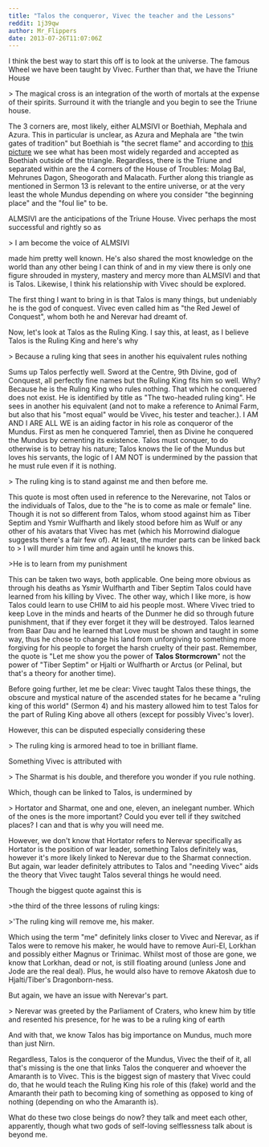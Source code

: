 ```yaml
---
title: "Talos the conqueror, Vivec the teacher and the Lessons"
reddit: 1j39qw
author: Mr_Flippers
date: 2013-07-26T11:07:06Z
---
```


I think the best way to start this off is to look at the universe. The famous Wheel we have been taught by Vivec. Further than that, we have the Triune House

&gt; The magical cross is an integration of the worth of mortals at the expense of their spirits. Surround it with the triangle and you begin to see the Triune house.

The 3 corners are, most likely, either ALMSIVI or Boethiah, Mephala and Azura. This in particular is unclear, as Azura and Mephala are "the twin gates of tradition" but Boethiah is "the secret flame" and according to [this picture](http://i964.photobucket.com/albums/ae129/Lastande_Took/screenshots/memospore_sketch_v2_zps17d27ae6.jpg) we see what has been most widely regarded and accepted as Boethiah outside of the triangle. Regardless, there is the Triune and separated within are the 4 corners of the House of Troubles: Molag Bal, Mehrunes Dagon, Sheogorath and Malacath. Further along this triangle as mentioned in Sermon 13 is relevant to the entire universe, or at the very least the whole Mundus depending on where you consider "the beginning place" and the "foul lie" to be.

ALMSIVI are the anticipations of the Triune House. Vivec perhaps the most successful and rightly so as

&gt; I am become the voice of ALMSIVI

made him pretty well known. He's also shared the most knowledge on the world than any other being I can think of and in my view there is only one figure shrouded in mystery, mastery and mercy more than ALMSIVI and that is Talos. Likewise, I think his relationship with Vivec should be explored.

The first thing I want to bring in is that Talos is many things, but undeniably he is the god of conquest. Vivec even called him as "the Red Jewel of Conquest", whom both he and Nerevar had dreamt of.

Now, let's look at Talos as the Ruling King. I say this, at least, as I believe Talos is the Ruling King and here's why

&gt; Because a ruling king that sees in another his equivalent rules nothing

Sums up Talos perfectly well. Sword at the Centre, 9th Divine, god of Conquest, all perfectly fine names but the Ruling King fits him so well. Why? Because he is the Ruling King who rules nothing. That which he conquered does not exist. He is identified by title as "The two-headed ruling king". He sees in another his equivalent (and not to make a reference to Animal Farm, but also that his "most equal" would be Vivec, his tester and teacher.). I AM AND I ARE ALL WE is an aiding factor in his role as conqueror of the Mundus. First as men he conquered Tamriel, then as Divine he conquered the Mundus by cementing its existence. Talos must conquer, to do otherwise is to betray his nature; Talos knows the lie of the Mundus but loves his servants, the logic of I AM NOT is undermined by the passion that he must rule even if it is nothing.

&gt; The ruling king is to stand against me and then before me.

This quote is most often used in reference to the Nerevarine, not Talos or the individuals of Talos, due to the "he is to come as male or female" line. Though it is not so different from Talos, whom stood against him as Tiber Septim and Ysmir Wulfharth and likely stood before him as Wulf or any other of his avatars that Vivec has met (which his Morrowind dialogue suggests there's a fair few of). At least, the murder parts can be linked back to
&gt; I will murder him time and again until he knows this.


&gt;He is to learn from my punishment

This can be taken two ways, both applicable. One being more obvious as through his deaths as Ysmir Wulfharth and Tiber Septim Talos could have learned from his killing by Vivec. The other way, which I like more, is how Talos could learn to use CHIM to aid his people most. Where Vivec tried to keep Love in the minds and hearts of the Dunmer he did so through future punishment, that if they ever forget it they will be destroyed. Talos learned from Baar Dau and he learned that Love must be shown and taught in some way, thus he chose to change his land from unforgiving to something more forgiving for his people to forget the harsh cruelty of their past. Remember, the quote is "Let me show you the power of **Talos Stormcrown**" not the power of "Tiber Septim" or Hjalti or Wulfharth or Arctus (or Pelinal, but that's a theory for another time).

Before going further, let me be clear: Vivec taught Talos these things, the obscure and mystical nature of the ascended states for he became a "ruling king of this world" (Sermon 4) and his mastery allowed him to test Talos for the part of Ruling King above all others (except for possibly Vivec's lover).

However, this can be disputed especially considering these

&gt; The ruling king is armored head to toe in brilliant flame.

Something Vivec is attributed with

&gt;  The Sharmat is his double, and therefore you wonder if you rule nothing.

Which, though can be linked to Talos, is undermined by

&gt; Hortator and Sharmat, one and one, eleven, an inelegant number. Which of the ones is the more important? Could you ever tell if they switched places? I can and that is why you will need me.

However, we don't know that Hortator refers to Nerevar specifically as Hortator is the position of war leader, something Talos definitely was, however it's more likely linked to Nerevar due to the Sharmat connection. But again, war leader definitely attributes to Talos and "needing Vivec" aids the theory that Vivec taught Talos several things he would need.

Though the biggest quote against this is

&gt;the third of the three lessons of ruling kings:

&gt;'The ruling king will remove me, his maker.

Which using the term "me" definitely links closer to Vivec and Nerevar, as if Talos were to remove his maker, he would have to remove Auri-El, Lorkhan and possibly either Magnus or Trinimac. Whilst most of those are gone, we know that Lorkhan, dead or not, is still floating around (unless Jone and Jode are the real deal). Plus, he would also have to remove Akatosh due to Hjalti/Tiber's Dragonborn-ness.

But again, we have an issue with Nerevar's part.

&gt; Nerevar was greeted by the Parliament of Craters, who knew him by title and resented his presence, for he was to be a ruling king of earth

And with that, we know Talos has big importance on Mundus, much more than just Nirn.

Regardless, Talos is the conqueror of the Mundus, Vivec the theif of it, all that's missing is the one that links Talos the conquerer and whoever the Amaranth is to Vivec. This is the biggest sign of mastery that Vivec could do, that he would teach the Ruling King his role of this (fake) world and the Amaranth their path to becoming king of something as opposed to king of nothing (depending on who the Amaranth is).

What do these two close beings do now? they talk and meet each other, apparently, though what two gods of self-loving selflessness talk about is beyond me.
